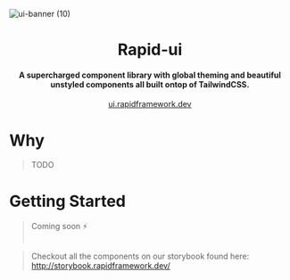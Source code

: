 ![ui-banner (10)](https://github.com/Cincinnati-Ventures/rapid/assets/68653294/64d8bf27-de63-4071-af74-a58d6e5842cf)

<h1 align='center'>Rapid-ui</h1>
<h4 align='center'>A supercharged component library with global theming and beautiful unstyled components all built ontop of TailwindCSS.</h4>
<div align='center'>
<a href='https://ui.rapidframework.dev' target='_blank'>ui.rapidframework.dev</a>
</div>

# Why

> TODO

# Getting Started

> Coming soon ⚡
> <br />
> <br />

> Checkout all the components on our storybook found here: http://storybook.rapidframework.dev/
